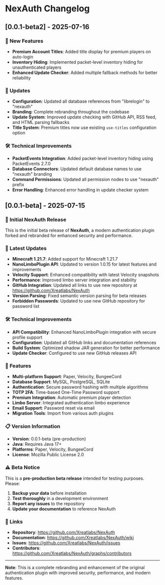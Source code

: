 # NexAuth Changelog

## [0.0.1-beta2] - 2025-07-16

### 🎉 **New Features**

- **Premium Account Titles**: Added title display for premium players on auto-login
- **Inventory Hiding**: Implemented packet-level inventory hiding for unauthenticated players
- **Enhanced Update Checker**: Added multiple fallback methods for better reliability

### 🔄 **Updates**

- **Configuration**: Updated all database references from "librelogin" to "nexauth"
- **Branding**: Complete rebranding throughout the codebase
- **Update System**: Improved update checking with GitHub API, RSS feed, and HTML parsing fallbacks
- **Title System**: Premium titles now use existing `use-titles` configuration option

### 🛠️ **Technical Improvements**

- **PacketEvents Integration**: Added packet-level inventory hiding using PacketEvents 2.7.0
- **Database Connectors**: Updated default database names to use "nexauth" branding
- **Command Permissions**: Updated all permission nodes to use "nexauth" prefix
- **Error Handling**: Enhanced error handling in update checker system

## [0.0.1-beta] - 2025-07-15

### 🎉 **Initial NexAuth Release**

This is the initial beta release of **NexAuth**, a modern authentication plugin forked and rebranded for enhanced security and performance.

### 🔄 **Latest Updates**

- **Minecraft 1.21.7**: Added support for Minecraft 1.21.7
- **NanoLimboPlugin API**: Updated to version 1.0.15 for latest features and improvements
- **Velocity Support**: Enhanced compatibility with latest Velocity snapshots
- **Performance**: Improved limbo server integration and stability
- **GitHub Integration**: Updated all links to use new repository at https://github.com/Xreatlabs/NexAuth
- **Version Parsing**: Fixed semantic version parsing for beta releases
- **Forbidden Passwords**: Updated to use new GitHub repository for password list

### 🛠️ **Technical Improvements**

- **API Compatibility**: Enhanced NanoLimboPlugin integration with secure profile support
- **Configuration**: Updated all GitHub links and documentation references
- **Build System**: Optimized shadow JAR generation for better performance
- **Update Checker**: Configured to use new GitHub releases API

### 🔧 **Features**

- **Multi-platform Support**: Paper, Velocity, BungeeCord
- **Database Support**: MySQL, PostgreSQL, SQLite
- **Authentication**: Secure password hashing with multiple algorithms
- **TOTP 2FA**: Time-based One-Time Password support
- **Premium Integration**: Automatic premium player detection
- **Limbo Server**: Integrated authentication limbo experience
- **Email Support**: Password reset via email
- **Migration Tools**: Import from various auth plugins

### 📋 **Version Information**

- **Version**: 0.0.1-beta (pre-production)
- **Java**: Requires Java 17+
- **Platforms**: Paper, Velocity, BungeeCord
- **License**: Mozilla Public License 2.0

### ⚠️ **Beta Notice**

This is a **pre-production beta release** intended for testing purposes. Please:

1. **Backup your data** before installation
2. **Test thoroughly** in a development environment
3. **Report any issues** to the repository
4. **Update your documentation** to reference NexAuth

### 🔗 **Links**

- **Repository**: https://github.com/Xreatlabs/NexAuth
- **Documentation**: https://github.com/Xreatlabs/NexAuth/wiki
- **Issues**: https://github.com/Xreatlabs/NexAuth/issues
- **Contributors**: https://github.com/Xreatlabs/NexAuth/graphs/contributors

---

**Note**: This is a complete rebranding and enhancement of the original authentication plugin with improved security, performance, and modern features.